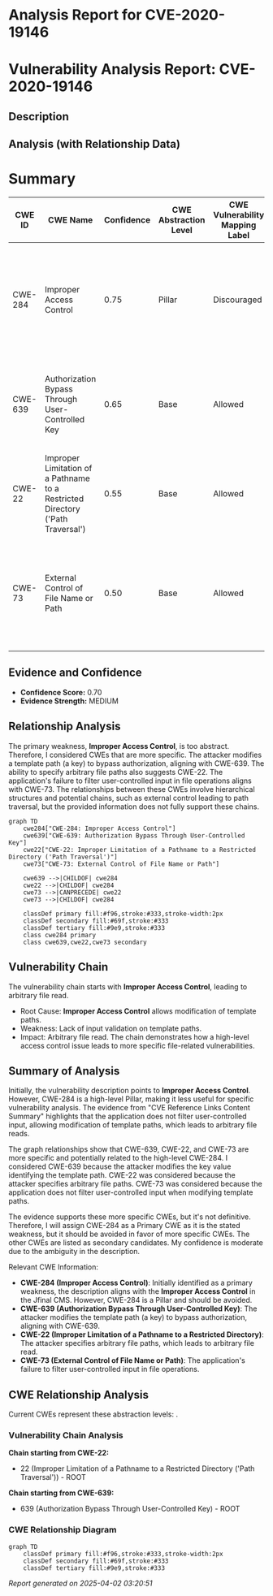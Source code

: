 # Analysis Report for CVE-2020-19146

# Vulnerability Analysis Report: CVE-2020-19146

## Description



## Analysis (with Relationship Data)

# Summary

| CWE ID | CWE Name | Confidence | CWE Abstraction Level | CWE Vulnerability Mapping Label | CWE-Vulnerability Mapping Notes |
|---|---|---|---|---|---|
| CWE-284 | Improper Access Control | 0.75 | Pillar | Discouraged | The primary weakness identified is **Improper Access Control**, however, CWE-284 is a Pillar and should be avoided. |
| CWE-639 | Authorization Bypass Through User-Controlled Key | 0.65 | Base | Allowed | Secondary Candidate, as the attacker modifies the key value identifying the template path. |
| CWE-22 | Improper Limitation of a Pathname to a Restricted Directory ('Path Traversal') | 0.55 | Base | Allowed | Secondary Candidate, as the attacker specifies arbitrary file paths. |
| CWE-73 | External Control of File Name or Path | 0.50 | Base | Allowed | Secondary Candidate, as the application does not filter user-controlled input when modifying template paths. |

## Evidence and Confidence

*   **Confidence Score:** 0.70
*   **Evidence Strength:** MEDIUM

## Relationship Analysis

The primary weakness, **Improper Access Control**, is too abstract. Therefore, I considered CWEs that are more specific. The attacker modifies a template path (a key) to bypass authorization, aligning with CWE-639. The ability to specify arbitrary file paths also suggests CWE-22. The application's failure to filter user-controlled input in file operations aligns with CWE-73. The relationships between these CWEs involve hierarchical structures and potential chains, such as external control leading to path traversal, but the provided information does not fully support these chains.

```mermaid
graph TD
    cwe284["CWE-284: Improper Access Control"]
    cwe639["CWE-639: Authorization Bypass Through User-Controlled Key"]
    cwe22["CWE-22: Improper Limitation of a Pathname to a Restricted Directory ('Path Traversal')"]
    cwe73["CWE-73: External Control of File Name or Path"]

    cwe639 -->|CHILDOF| cwe284
    cwe22 -->|CHILDOF| cwe284
    cwe73 -->|CANPRECEDE| cwe22
    cwe73 -->|CHILDOF| cwe284

    classDef primary fill:#f96,stroke:#333,stroke-width:2px
    classDef secondary fill:#69f,stroke:#333
    classDef tertiary fill:#9e9,stroke:#333
    class cwe284 primary
    class cwe639,cwe22,cwe73 secondary
```

## Vulnerability Chain

The vulnerability chain starts with **Improper Access Control**, leading to arbitrary file read.
  - Root Cause: **Improper Access Control** allows modification of template paths.
  - Weakness: Lack of input validation on template paths.
  - Impact: Arbitrary file read.
The chain demonstrates how a high-level access control issue leads to more specific file-related vulnerabilities.

## Summary of Analysis

Initially, the vulnerability description points to **Improper Access Control**. However, CWE-284 is a high-level Pillar, making it less useful for specific vulnerability analysis. The evidence from "CVE Reference Links Content Summary" highlights that the application does not filter user-controlled input, allowing modification of template paths, which leads to arbitrary file reads.

The graph relationships show that CWE-639, CWE-22, and CWE-73 are more specific and potentially related to the high-level CWE-284. I considered CWE-639 because the attacker modifies the key value identifying the template path. CWE-22 was considered because the attacker specifies arbitrary file paths. CWE-73 was considered because the application does not filter user-controlled input when modifying template paths.

The evidence supports these more specific CWEs, but it's not definitive. Therefore, I will assign CWE-284 as a Primary CWE as it is the stated weakness, but it should be avoided in favor of more specific CWEs. The other CWEs are listed as secondary candidates. My confidence is moderate due to the ambiguity in the description.

Relevant CWE Information:
-   **CWE-284 (Improper Access Control)**: Initially identified as a primary weakness, the description aligns with the **Improper Access Control** in the Jfinal CMS. However, CWE-284 is a Pillar and should be avoided.
-   **CWE-639 (Authorization Bypass Through User-Controlled Key)**: The attacker modifies the template path (a key) to bypass authorization, aligning with CWE-639.
-   **CWE-22 (Improper Limitation of a Pathname to a Restricted Directory)**: The attacker specifies arbitrary file paths, which leads to arbitrary file read.
-   **CWE-73 (External Control of File Name or Path)**: The application's failure to filter user-controlled input in file operations.


## CWE Relationship Analysis

Current CWEs represent these abstraction levels: .


### Vulnerability Chain Analysis

**Chain starting from CWE-22:**
- 22 (Improper Limitation of a Pathname to a Restricted Directory ('Path Traversal')) - ROOT


**Chain starting from CWE-639:**
- 639 (Authorization Bypass Through User-Controlled Key) - ROOT



### CWE Relationship Diagram

```mermaid
graph TD
    classDef primary fill:#f96,stroke:#333,stroke-width:2px
    classDef secondary fill:#69f,stroke:#333
    classDef tertiary fill:#9e9,stroke:#333
```



*Report generated on 2025-04-02 03:20:51*
